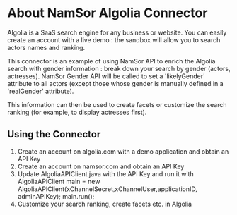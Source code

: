 # About NamSor Algolia Connector
Algolia is a SaaS search engine for any business or website. You can easily create an account with a live demo : the sandbox will allow you to search actors names and ranking. 

This connector is an example of using NamSor API to enrich the Algolia search with gender information : break down your search by gender (actors, actresses). NamSor Gender API will be called to set a 'likelyGender' attribute to all actors (except those whose gender is manually defined in a 'realGender' attribute).

This information can then be used to create facets or customize the search ranking (for example, to display actresses first).

## Using the Connector

1. Create an account on algolia.com with a demo application and obtain an API Key
2. Create an account on namsor.com and obtain an API Key
3. Update AlgoliaAPIClient.java with the API Key and run it with AlgoliaAPIClient main = new AlgoliaAPIClient(xChannelSecret,xChannelUser,applicationID, adminAPIKey); main.run();
4. Customize your search ranking, create facets etc. in Algolia

